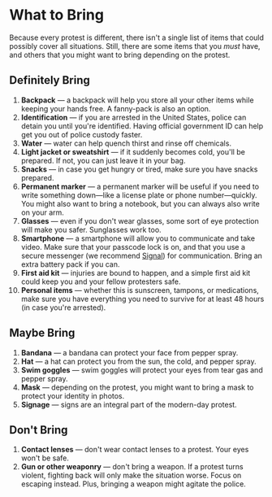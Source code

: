 # What to Bring
Because every protest is different, there isn't a single list of items that could possibly cover all situations. Still, there are some items that you _must_ have, and others that you might want to bring depending on the protest.

## Definitely Bring
1. **Backpack** — a backpack will help you store all your other items while keeping your hands free. A fanny-pack is also an option.
2. **Identification** — if you are arrested in the United States, police can detain you until you're identified. Having official government ID can help get you out of police custody faster.
3. **Water** — water can help quench thirst and rinse off chemicals.
4. **Light jacket or sweatshirt** — if it suddenly becomes cold, you'll be prepared. If not, you can just leave it in your bag.
5. **Snacks** — in case you get hungry or tired, make sure you have snacks prepared.
6. **Permanent marker** — a permanent marker will be useful if you need to write something down—like a license plate or phone number—quickly. You might also want to bring a notebook, but you can always also write on your arm.
7. **Glasses** — even if you don't wear glasses, some sort of eye protection will make you safer. Sunglasses work too.
8. **Smartphone** — a smartphone will allow you to communicate and take video. Make sure that your passcode lock is on, and that you use a secure messenger (we recommend [Signal](https://signal.org)) for communication. Bring an extra battery pack if you can.
9. **First aid kit** — injuries are bound to happen, and a simple first aid kit could keep you and your fellow protesters safe.
10. **Personal items** — whether this is sunscreen, tampons, or medications, make sure you have everything you need to survive for at least 48 hours (in case you're arrested).

## Maybe Bring
1. **Bandana** — a bandana can protect your face from pepper spray.
2. **Hat** — a hat can protect you from the sun, the cold, and pepper spray.
3. **Swim goggles** — swim goggles will protect your eyes from tear gas and pepper spray.
4. **Mask** — depending on the protest, you might want to bring a mask to protect your identity in photos.
5. **Signage** — signs are an integral part of the modern-day protest.

## Don't Bring
1. **Contact lenses** — don't wear contact lenses to a protest. Your eyes won't be safe.
2. **Gun or other weaponry** — don't bring a weapon. If a protest turns violent, fighting back will only make the situation worse. Focus on escaping instead. Plus, bringing a weapon might agitate the police.
